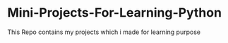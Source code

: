 # Mini-Projects-For-Learning-Python
This Repo contains my projects which i made for learning purpose
